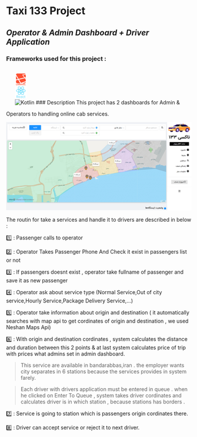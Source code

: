 # Taxi 133 Project
## _Operator & Admin Dashboard + Driver Application_

### Frameworks used for this project :
<ul style="display:inline-block;list-style:none;">
<li><img src="https://raw.githubusercontent.com/devicons/devicon/master/icons/laravel/laravel-plain-wordmark.svg" alt="Laravel" width="32"/></li>
<li><img src="https://raw.githubusercontent.com/devicons/devicon/master/icons/react/react-original-wordmark.svg" alt="React.js" width="32"/></li>
<li><img src="https://www.vectorlogo.zone/logos/kotlinlang/kotlinlang-icon.svg" alt="Kotlin" width="32"/></li>
</ul>
### Description
This project has 2 dashboards for Admin & Operators to handling online cab services.

![alt Operator Dashboard](https://raw.githubusercontent.com/MkBahram/Taxi133-project-about/main/images/operator-dashboard.png)

The routin for take a services and handle it to drivers are described in below :

:one: : Passenger calls to operator

:two: : Operator Takes Passenger Phone And Check it exist in passengers list or not

:three: : If passengers doesnt exist , operator take fullname of passenger and save it as new passenger

:four: : Operator ask about service type (Normal Service,Out of city service,Hourly Service,Package Delivery Service,...)

:five: : Operator take information about origin and destination ( it automatically searches with map api to get cordinates of origin and destination , we used Neshan Maps Api)

:six: : With origin and destination cordinates , system calculates the distance and duration between this 2 points & at last system calculates price of trip with prices what admins set in admin dashboard.

>This service are available in bandarabbas,iran . the employer wants city separates in 6 stations because the services provides in system farely.

>Each driver with drivers application must be entered in queue . when he clicked on Enter To Queue , system takes driver cordinates and calculates driver is in which station , because stations has borders .

:seven: : Service is going to station which is passengers origin cordinates there.

:eight: : Driver can accept service or reject it to next driver.




